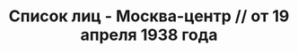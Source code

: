 ---
title: Список лиц - Москва-центр // от 19 апреля 1938 года
description: РГАСПИ, ф.17, т.8, оп.171, дело 416, лист 154
images:
- /disk/pictures/v08/17-171-416-154.jpg
- /disk/pictures/v08/17-171-416-155.jpg
- /disk/pictures/v08/17-171-416-156.jpg
---